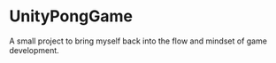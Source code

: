 # UnityPongGame
A small project to bring myself back into the flow and mindset of game development. 

